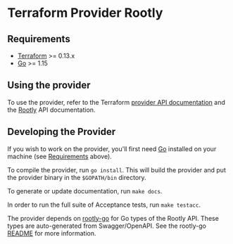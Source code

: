 # Terraform Provider Rootly

## Requirements

-	[Terraform](https://www.terraform.io/downloads.html) >= 0.13.x
-	[Go](https://golang.org/doc/install) >= 1.15

## Using the provider

To use the provider, refer to the Terraform [provider API documentation](./docs/index.md) and the [Rootly](https://docs.rootly.com/api-reference) API documentation.

## Developing the Provider

If you wish to work on the provider, you'll first need [Go](http://www.golang.org) installed on your machine (see [Requirements](#requirements) above).

To compile the provider, run `go install`. This will build the provider and put the provider binary in the `$GOPATH/bin` directory.

To generate or update documentation, run `make docs`.

In order to run the full suite of Acceptance tests, run `make testacc`.

The provider depends on [rootly-go](https://github.com/rootlyhq/rootly-go) for Go types of the Rootly API. These types are auto-generated from Swagger/OpenAPI. See the rootly-go [README](https://github.com/rootlyhq/rootly-go#readme) for more information.
